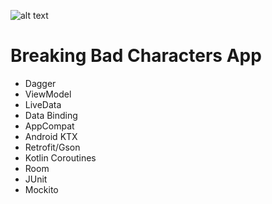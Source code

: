![alt text](https://images.app.goo.gl/2J6zYfBg5DL8PJ4SA)

Breaking Bad Characters App
===========================

* Dagger
* ViewModel
* LiveData
* Data Binding
* AppCompat
* Android KTX
* Retrofit/Gson
* Kotlin Coroutines
* Room
* JUnit
* Mockito
